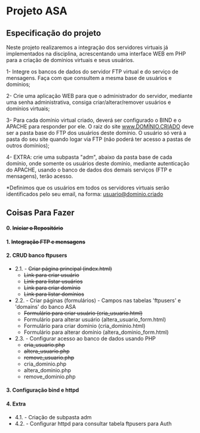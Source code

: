 # Projeto ASA

## Especificação do projeto
Neste projeto realizaremos a integração dos servidores virtuais já implementados na disciplina, acrescentando uma interface WEB em PHP para a criação de domínios virtuais e seus usuários.

1- Integre os bancos de dados do servidor FTP virtual e do serviço de mensagens. Faça com que consultem a mesma base de usuários e domínios;

2- Crie uma aplicação WEB para que o administrador do servidor, mediante uma senha administrativa, consiga criar/alterar/remover usuários e domínios virtuais;

3- Para cada domínio virtual criado, deverá ser configurado o BIND e o APACHE para responder por ele. O raiz do site www.DOMÍNIO.CRIADO deve ser a pasta base do FTP dos usuários deste domínio. O usuário só verá a pasta do seu site quando logar via FTP (não poderá ter acesso a pastas de outros domínios);

4- EXTRA: crie uma subpasta "adm", abaixo da pasta base de cada domínio, onde somente os usuários deste domínio, mediante autenticação do APACHE, usando o banco de dados dos demais serviços (FTP e mensagens), terão acesso.

*Definimos que os usuários em todos os servidores virtuais serão identificados pelo seu email, na forma: usuario@dominio.criado

## Coisas Para Fazer
#### 0. ~~Iniciar o Repositório~~  
#### 1. ~~Integração FTP e mensagens~~  
#### 2. CRUD banco ftpusers  
  * 2.1. - ~~Criar página principal (index.html)~~  
    * ~~Link para criar usuário~~  
    * ~~Link para listar usuários~~  
    * ~~Link para criar domínio~~  
    * ~~Link para listar domínios~~  
  * 2.2. - Criar páginas (formulários) - Campos nas tabelas 'ftpusers' e 'domains' do banco ASA  
    * ~~Formulário para criar usuário (cria_usuario.html)~~  
    * Formulário para alterar usuário (altera_usuario_form.html)  
    * Formulário para criar domínio (cria_dominio.html)  
    * Formulário para alterar domínio (altera_dominio_form.html)  
  * 2.3. - Configurar acesso ao banco de dados usando PHP  
    * ~~cria_usuario.php~~  
    * ~~altera_usuario.php~~  
    * ~~remove_usuario.php~~  
    * cria_dominio.php  
    * altera_dominio.php  
    * remove_dominio.php  
#### 3. Configuração bind e httpd  
#### 4. Extra  
  * 4.1. - Criação de subpasta adm  
  * 4.2. - Configurar httpd para consultar tabela ftpusers para Auth
